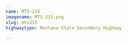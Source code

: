 ```yaml
---
name: MTS-215
imagename: MTS-215.png
slug: mts215
highwaytype: Montana State Secondary Highway

---
```

